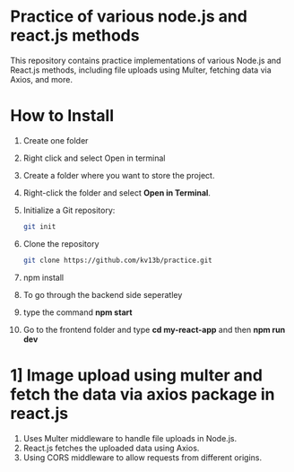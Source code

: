 # Practice of various node.js and react.js methods
This repository contains practice implementations of various Node.js and React.js methods, including file uploads using Multer, fetching data via Axios, and more.
# How to Install

1. Create one folder
2. Right click and select Open in terminal
1. Create a folder where you want to store the project.  

2. Right-click the folder and select **Open in Terminal**.  

3. Initialize a Git repository:  
   ```bash
   git init
4. Clone the repository
   ```bash
   git clone https://github.com/kv13b/practice.git
5. npm install
6. To go through the backend side seperatley
7. type the command **npm start**
8. Go to the frontend folder and type **cd my-react-app** and then **npm run dev**
# 1] Image upload using multer and fetch the data via axios package in react.js
1. Uses Multer middleware to handle file uploads in Node.js.
2. React.js fetches the uploaded data using Axios.
3. Using CORS middleware to allow requests from different origins.

